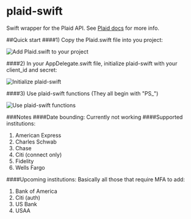 # plaid-swift
Swift wrapper for the Plaid API. See [Plaid docs](https://plaid.com/docs/) for more info. 

##Quick start
####1) Copy the Plaid.swift file into you project:

![Add Plaid.swift to your project](https://github.com/cabotmoose/plaid-swift/blob/master/images/stepOne.jpg)

####2) In your AppDelegate.swift file, initialize plaid-swift with your client_id and secret:

![Initialize plaid-swift](https://github.com/cabotmoose/plaid-swift/blob/master/images/stepTwo.jpg)

####3) Use plaid-swift functions (They all begin with "PS_") 

![Use plaid-swift functions](https://github.com/cabotmoose/plaid-swift/blob/master/images/stepThree.jpg)

###Notes
####Date bounding:
Currently not working
####Supported institutions:  
1) American Express  
2) Charles Schwab  
3) Chase  
4) Citi (connect only)  
5) Fidelity  
6) Wells Fargo  

####Upcoming institutions:
Basically all those that require MFA to add:  
1) Bank of America  
2) Citi (auth)  
3) US Bank  
4) USAA  
